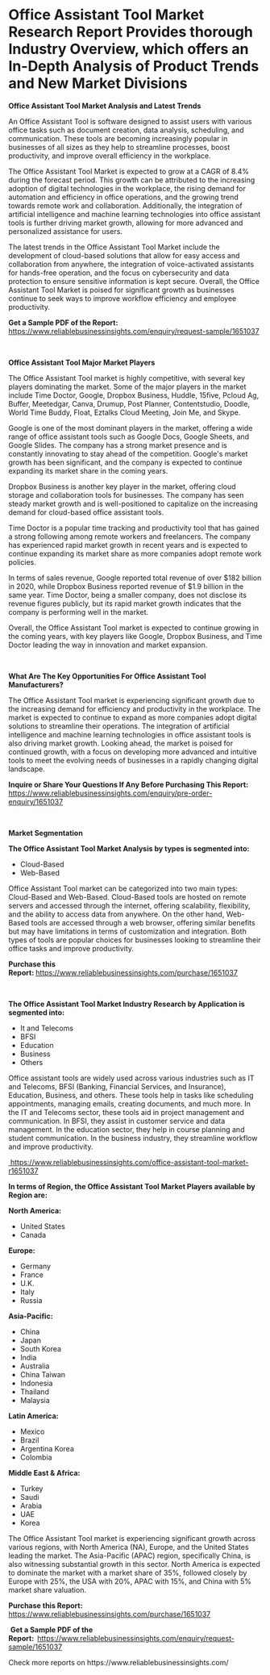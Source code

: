 <p><h1>Office Assistant Tool Market Research Report Provides thorough Industry Overview, which offers an In-Depth Analysis of Product Trends and New Market Divisions</h1></p><p><strong>Office Assistant Tool Market Analysis and Latest Trends</strong></p>
<p><p>An Office Assistant Tool is software designed to assist users with various office tasks such as document creation, data analysis, scheduling, and communication. These tools are becoming increasingly popular in businesses of all sizes as they help to streamline processes, boost productivity, and improve overall efficiency in the workplace.</p><p>The Office Assistant Tool Market is expected to grow at a CAGR of 8.4% during the forecast period. This growth can be attributed to the increasing adoption of digital technologies in the workplace, the rising demand for automation and efficiency in office operations, and the growing trend towards remote work and collaboration. Additionally, the integration of artificial intelligence and machine learning technologies into office assistant tools is further driving market growth, allowing for more advanced and personalized assistance for users.</p><p>The latest trends in the Office Assistant Tool Market include the development of cloud-based solutions that allow for easy access and collaboration from anywhere, the integration of voice-activated assistants for hands-free operation, and the focus on cybersecurity and data protection to ensure sensitive information is kept secure. Overall, the Office Assistant Tool Market is poised for significant growth as businesses continue to seek ways to improve workflow efficiency and employee productivity.</p></p>
<p><strong>Get a Sample PDF of the Report:&nbsp;</strong> <a href="https://www.reliablebusinessinsights.com/enquiry/request-sample/1651037">https://www.reliablebusinessinsights.com/enquiry/request-sample/1651037</a></p>
<p>&nbsp;</p>
<p><strong>Office Assistant Tool Major Market Players</strong></p>
<p><p>The Office Assistant Tool market is highly competitive, with several key players dominating the market. Some of the major players in the market include Time Doctor, Google, Dropbox Business, Huddle, 15five, Pcloud Ag, Buffer, Meetedgar, Canva, Drumup, Post Planner, Contentstudio, Doodle, World Time Buddy, Float, Eztalks Cloud Meeting, Join Me, and Skype.</p><p>Google is one of the most dominant players in the market, offering a wide range of office assistant tools such as Google Docs, Google Sheets, and Google Slides. The company has a strong market presence and is constantly innovating to stay ahead of the competition. Google's market growth has been significant, and the company is expected to continue expanding its market share in the coming years.</p><p>Dropbox Business is another key player in the market, offering cloud storage and collaboration tools for businesses. The company has seen steady market growth and is well-positioned to capitalize on the increasing demand for cloud-based office assistant tools.</p><p>Time Doctor is a popular time tracking and productivity tool that has gained a strong following among remote workers and freelancers. The company has experienced rapid market growth in recent years and is expected to continue expanding its market share as more companies adopt remote work policies.</p><p>In terms of sales revenue, Google reported total revenue of over $182 billion in 2020, while Dropbox Business reported revenue of $1.9 billion in the same year. Time Doctor, being a smaller company, does not disclose its revenue figures publicly, but its rapid market growth indicates that the company is performing well in the market. </p><p>Overall, the Office Assistant Tool market is expected to continue growing in the coming years, with key players like Google, Dropbox Business, and Time Doctor leading the way in innovation and market expansion.</p></p>
<p>&nbsp;</p>
<p><strong>What Are The Key Opportunities For Office Assistant Tool Manufacturers?</strong></p>
<p><p>The Office Assistant Tool market is experiencing significant growth due to the increasing demand for efficiency and productivity in the workplace. The market is expected to continue to expand as more companies adopt digital solutions to streamline their operations. The integration of artificial intelligence and machine learning technologies in office assistant tools is also driving market growth. Looking ahead, the market is poised for continued growth, with a focus on developing more advanced and intuitive tools to meet the evolving needs of businesses in a rapidly changing digital landscape.</p></p>
<p><strong>Inquire or Share Your Questions If Any Before Purchasing This Report:</strong> <a href="https://www.reliablebusinessinsights.com/enquiry/pre-order-enquiry/1651037">https://www.reliablebusinessinsights.com/enquiry/pre-order-enquiry/1651037</a></p>
<p>&nbsp;</p>
<p><strong>Market Segmentation</strong></p>
<p><strong>The Office Assistant Tool Market Analysis by types is segmented into:</strong></p>
<p><ul><li>Cloud-Based</li><li>Web-Based</li></ul></p>
<p><p>Office Assistant Tool market can be categorized into two main types: Cloud-Based and Web-Based. Cloud-Based tools are hosted on remote servers and accessed through the internet, offering scalability, flexibility, and the ability to access data from anywhere. On the other hand, Web-Based tools are accessed through a web browser, offering similar benefits but may have limitations in terms of customization and integration. Both types of tools are popular choices for businesses looking to streamline their office tasks and improve productivity.</p></p>
<p><strong>Purchase this Report:&nbsp;</strong><a href="https://www.reliablebusinessinsights.com/purchase/1651037">https://www.reliablebusinessinsights.com/purchase/1651037</a></p>
<p>&nbsp;</p>
<p><strong>The Office Assistant Tool Market Industry Research by Application is segmented into:</strong></p>
<p><ul><li>It and Telecoms</li><li>BFSI</li><li>Education</li><li>Business</li><li>Others</li></ul></p>
<p><p>Office assistant tools are widely used across various industries such as IT and Telecoms, BFSI (Banking, Financial Services, and Insurance), Education, Business, and others. These tools help in tasks like scheduling appointments, managing emails, creating documents, and much more. In the IT and Telecoms sector, these tools aid in project management and communication. In BFSI, they assist in customer service and data management. In the education sector, they help in course planning and student communication. In the business industry, they streamline workflow and improve productivity.</p></p>
<p><a href="https://www.reliablebusinessinsights.com/office-assistant-tool-market-r1651037">&nbsp;https://www.reliablebusinessinsights.com/office-assistant-tool-market-r1651037</a></p>
<p><strong>In terms of Region, the Office Assistant Tool Market Players available by Region are:</strong></p>
<p>
    <p> <strong> North America: </strong>
        <ul>
            <li>United States</li>
            <li>Canada</li>
        </ul>
        </p> 
    <p> <strong> Europe: </strong>
        <ul>
            <li>Germany</li>
            <li>France</li>
            <li>U.K.</li>
            <li>Italy</li>
            <li>Russia</li>
        </ul>
        </p> 
    <p> <strong> Asia-Pacific: </strong>
        <ul>
            <li>China</li>
            <li>Japan</li>
            <li>South Korea</li>
            <li>India</li>
            <li>Australia</li>
            <li>China Taiwan</li>
            <li>Indonesia</li>
            <li>Thailand</li>
            <li>Malaysia</li>
        </ul>
        </p> 
    <p> <strong> Latin America: </strong>
        <ul>
            <li>Mexico</li>
            <li>Brazil</li>
            <li>Argentina Korea</li>
            <li>Colombia</li>
        </ul>
        </p> 
    <p> <strong> Middle East & Africa: </strong>
        <ul>
            <li>Turkey</li>
            <li>Saudi</li>
            <li>Arabia</li>
            <li>UAE</li>
            <li>Korea</li>
        </ul>
    </p>
    </p>
<p><p>The Office Assistant Tool market is experiencing significant growth across various regions, with North America (NA), Europe, and the United States leading the market. The Asia-Pacific (APAC) region, specifically China, is also witnessing substantial growth in this sector. North America is expected to dominate the market with a market share of 35%, followed closely by Europe with 25%, the USA with 20%, APAC with 15%, and China with 5% market share valuation.</p></p>
<p><strong>Purchase this Report: </strong><a href="https://www.reliablebusinessinsights.com/purchase/1651037">https://www.reliablebusinessinsights.com/purchase/1651037</a></p>
<p>&nbsp;<strong>Get a Sample PDF of the Report:&nbsp;&nbsp;</strong><a href="https://www.reliablebusinessinsights.com/enquiry/request-sample/1651037">https://www.reliablebusinessinsights.com/enquiry/request-sample/1651037</a></p>
<p><strong></strong></p>
<p>Check more reports on https://www.reliablebusinessinsights.com/</p>